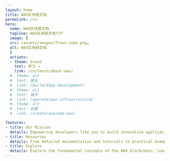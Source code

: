 ```yaml
---
layout: home
title: WAX区块链文档
permalink: /cn
hero:
  name: WAX区块链文档
  tagline: WAX区块链开发门户
  image: {
  src: /assets/images/front-cube.png,
  alt: WAX区块链文档
  }
  actions:
  - theme: brand
    text: 学习 →
    link: /cn/learn/about-wax/
  #- theme: alt
  #  text: 建设
  #  link: /build/dapp-development/
  #- theme: alt
  #  text: 操作
  #  link: /operate/wax-infrastructure/
  #- theme: alt
  #  text: 创建
  #  link: /create/awesome-wax/

features:
- title: Our Mission
  details: Empowering developers like you to build innovative applications, NFT marketplaces, decentralized finance (DeFi) tools, and community-driven experiences on the WAX blockchain.
- title: Resources
  details: From detailed documentation and tutorials to practical examples and best practices, we've got you covered.
- title: Explore
  details: Explore the fundamental concepts of the WAX blockchain, learn about its consensus mechanism, understand the role of the WAXP token, and discover how to leverage WAX's governance and interoperability features.
---
```

